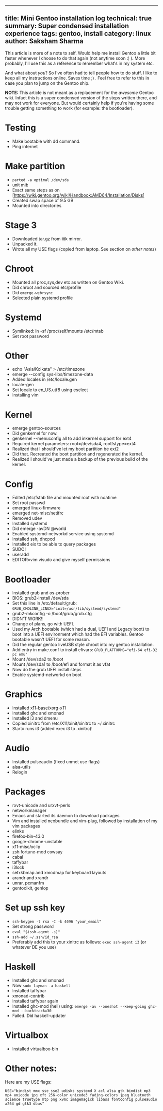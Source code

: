 ------
title: Mini Gentoo installation log
technical: true
summary: Super condensed installation experience
tags: gentoo, install
category: linux
author: Saksham Sharma
------


This article is more of a note to self. Would help me install Gentoo a little bit faster
whenever I choose to do that again (not anytime soon :) ). More probably, I'll use this
as a reference to remember what's in my system etc.

And what about *you*? So I've often had to tell people how to do stuff. I like to keep all my instructions
online. Saves time ;) . Feel free to refer to this in case you plan to jump on the Gentoo ship.

**NOTE:** This article is not meant as a replacement for the *awesome* Gentoo wiki. Infact this is a super
condensed version of the steps written there, and may not work for everyone. But would certainly help if
you're having some trouble getting something to work (for example: the bootloader).

# Testing
* Make bootable with dd command.
* Ping internet

# Make partition
* `parted -a optimal /dev/sda`
* unit mib
* Exact same steps as on [https://wiki.gentoo.org/wiki/Handbook:AMD64/Installation/Disks]
* Created swap space of 9.5 GB
* Mounted into directories.

# Stage 3
* Downloaded tar.gz from iitk mirror.
* Unpacked it.
* Wrote all my USE flags (copied from laptop. See section on *other notes*)

# Chroot
* Mounted all proc,sys,dev etc as written on Gentoo Wiki.
* Did chroot and sourced etc/profile
* Did `emerge-webrsync`
* Selected plain systemd profile

# Systemd
* Symlinked: ln -sf /proc/self/mounts /etc/mtab
* Set root password

# Other
* echo "Asia/Kolkata" > /etc/timezone
* emerge --config sys-libs/timezone-data
* Added locales in /etc/locale.gen
* locale-gen
* Set locale to en_US.utf8 using eselect
* Installing vim

# Kernel
* emerge gentoo-sources
* Did genkernel for now.
* genkernel --menuconfig all to add inkernel support for ext4
* Required kernel parameters: root=/dev/sda4, rootfstype=ext4
* Realized that I should've let my boot partition be ext2
* Did that. Recreated the boot partition and regenerated the kernel.
* Realized I should've just made a backup of the previous build of the kernel.

# Config
* Edited /etc/fstab file and mounted root with noatime
* Set root passwd
* emerged linux-firmware
* emerged net-misc/netifrc
* Removed udev
* Installed systemd
* Did emerge -avDN @world
* Enabled systemd-networkd service using systemd
* Installed ssh, dhcpcd
* Installed eix to be able to query packages
* SUDO!
* useradd
* EDITOR=vim visudo and give myself permissions

# Bootloader
* Installed grub and os-prober
* BIOS: grub2-install /dev/sda
* Set this line in /etc/default/grub: `GRUB_CMDLINE_LINUX="init=/usr/lib/systemd/systemd"`
* grub2-mkconfig -o /boot/grub/grub.cfg
* DIDN'T WORK!!
* Change of plans, go with UEFI.
* Used my Arch bootable (which had a dual, UEFI and Legacy boot) to boot into a UEFI environment which had the EFI variables. Gentoo bootable wasn't UEFI for some reason.
* Did the regular gentoo liveUSB style chroot into my gentoo installation.
* Add entry in make.conf to install efivars: `GRUB_PLATFORMS="efi-64 efi-32 pc emu"`
* Mount /dev/sda2 to /boot
* Mount /dev/sda1 to /boot/efi and format it as vfat
* Now do the grub UEFI install steps
* Enable systemd-networkd on boot

# Graphics
* Installed x11-base/xorg-x11
* Installed ghc and xmonad
* Installed i3 and dmenu
* Copied xinitrc from /etc/X11/xinit/xinitrc to ~/.xinitrc
* Startx runs i3 (added exec i3 to .xinitrc)!

# Audio
* Installed pulseaudio (fixed unmet use flags)
* alsa-utils
* Relogin

# Packages
* rxvt-unicode and urxvt-perls
* networkmanager
* Emacs and started its daemon to download packages
* Vim and installed neobundle and vim-plug, followed by installation of my vim packages
* elinks
* firefox-bin-43.0
* google-chrome-unstable
* x11-misc/xclip
* zsh fortune-mod cowsay
* cabal
* taffybar
* i3lock
* setxkbmap and xmodmap for keyboard layouts
* arandr and xrandr
* unrar, pcmanfm
* gentoolkit, genlop

# Set up ssh key
* `ssh-keygen -t rsa -C -b 4096 "your_email"`
* Set strong password
* `eval "$(ssh-agent -s)"`
* `ssh-add ~/.ssh/id_rsa`
* Preferably add this to your xinitrc as follows: `exec ssh-agent i3` (or whatever DE you use)

# Haskell
* Installed ghc and xmonad
* Now `sudo layman -a haskell`
* Installed taffybar
* xmonad-contrib
* Installed taffybar again
* Installed ghc-mod (hell) using: `emerge -av --oneshot --keep-going ghc-mod --backtrack=30`
* Failed. Did haskell-updater

# Virtualbox
* Installed virtualbox-bin

# Other notes:
Here are my USE flags:
```
USE="bindist mmx sse sse2 udisks systemd X acl alsa gtk bindist mp3 mp4 unicode jpg xft 256-color unicode3 fading-colors jpeg bluetooth science truetype mtp png xvmc imagemagick libass fontconfig pulseaudio x264 gd gtk3 dbus"
```
